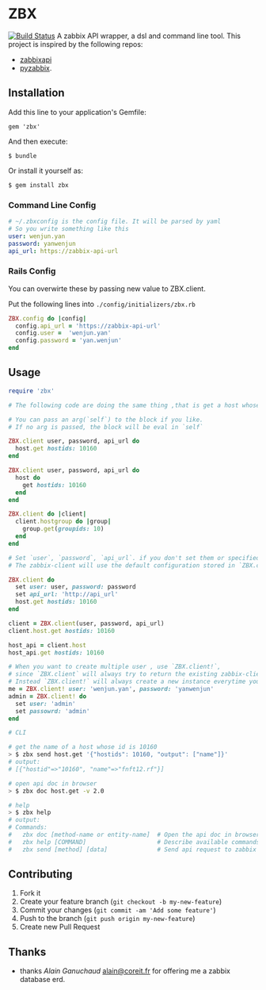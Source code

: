 # ZBX
[![Build Status](https://travis-ci.org/v2e4lisp/zbx.png)](https://travis-ci.org/v2e4lisp/zbx.png)
A zabbix API wrapper, a dsl and command line tool.
This project is inspired by the following repos:

- [zabbixapi](https://github.com/vadv/zabbixapi)
- [pyzabbix](https://github.com/lukecyca/pyzabbix).

## Installation

Add this line to your application's Gemfile:

    gem 'zbx'

And then execute:

    $ bundle

Or install it yourself as:

    $ gem install zbx

### Command Line Config
```yaml
# ~/.zbxconfig is the config file. It will be parsed by yaml
# So you write something like this
user: wenjun.yan
password: yanwenjun
api_url: https://zabbix-api-url
```

### Rails Config
You can overwirte these by passing new value to ZBX.client.

Put the following lines into `./config/initializers/zbx.rb`
```ruby
ZBX.config do |config|
  config.api_url = 'https://zabbix-api-url'
  config.user =  'wenjun.yan'
  config.password = 'yan.wenjun'
end
```

## Usage

```ruby
require 'zbx'

# The following code are doing the same thing ,that is get a host whose id is 10160

# You can pass an arg(`self`) to the block if you like.
# If no arg is passed, the block will be eval in `self`

ZBX.client user, password, api_url do
  host.get hostids: 10160
end

ZBX.client user, password, api_url do
  host do
    get hostids: 10160
  end
end

ZBX.client do |client|
  client.hostgroup do |group|
    group.get(groupids: 10)
  end
end

# Set `user`, `password`, `api_url`. if you don't set them or specified them when create.
# The zabbix-client will use the default configuration stored in `ZBX.configuration`.

ZBX.client do
  set user: user, password: password
  set api_url: 'http://api_url'
  host.get hostids: 10160
end

client = ZBX.client(user, password, api_url)
client.host.get hostids: 10160

host_api = client.host
host_api.get hostids: 10160

# When you want to create multiple user , use `ZBX.client!`,
# since `ZBX.client` will always try to return the existing zabbix-client created by itself.
# Instead `ZBX.client!` will always create a new instance everytime you call it.
me = ZBX.client! user: 'wenjun.yan', password: 'yanwenjun'
admin = ZBX.client! do
  set user: 'admin'
  set passowrd: 'admin'
end
```

```bash
# CLI

# get the name of a host whose id is 10160
> $ zbx send host.get '{"hostids": 10160, "output": ["name"]}'
# output:
# [{"hostid"=>"10160", "name"=>"fnft12.rf"}]

# open api doc in browser
> $ zbx doc host.get -v 2.0

# help
> $ zbx help
# output:
# Commands:
#   zbx doc [method-name or entity-name]  # Open the api doc in browser, -d its short term
#   zbx help [COMMAND]                    # Describe available commands or one specific command
#   zbx send [method] [data]              # Send api request to zabbix server, -s is its short term
```

## Contributing

1. Fork it
2. Create your feature branch (`git checkout -b my-new-feature`)
3. Commit your changes (`git commit -am 'Add some feature'`)
4. Push to the branch (`git push origin my-new-feature`)
5. Create new Pull Request

## Thanks
- thanks *Alain Ganuchaud* <alain@coreit.fr> for offering me a zabbix database erd.
